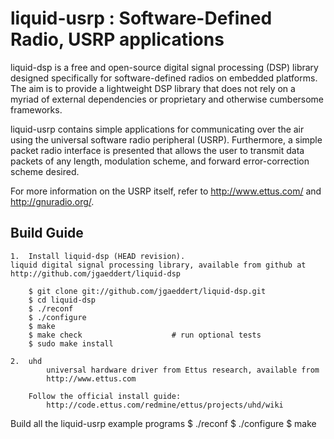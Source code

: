liquid-usrp : Software-Defined Radio, USRP applications
=======================================================

liquid-dsp is a free and open-source digital signal processing (DSP) library
designed specifically for software-defined radios on embedded platforms. The
aim is to provide a lightweight DSP library that does not rely on a myriad of
external dependencies or proprietary and otherwise cumbersome frameworks.

liquid-usrp contains simple applications for communicating over the air
using the universal software radio peripheral (USRP).
Furthermore, a simple packet radio interface is presented that
allows the user to transmit data packets of any length, modulation scheme, and
forward error-correction scheme desired.

For more information on the USRP itself, refer to http://www.ettus.com/ and
http://gnuradio.org/.

Build Guide
-----------

    1.  Install liquid-dsp (HEAD revision).
    liquid digital signal processing library, available from github at
    http://github.com/jgaeddert/liquid-dsp
        
        $ git clone git://github.com/jgaeddert/liquid-dsp.git
        $ cd liquid-dsp
        $ ./reconf
        $ ./configure
        $ make
        $ make check                    # run optional tests
        $ sudo make install

    2.  uhd
            universal hardware driver from Ettus research, available from
            http://www.ettus.com

        Follow the official install guide:
            http://code.ettus.com/redmine/ettus/projects/uhd/wiki

Build all the liquid-usrp example programs
    $ ./reconf
    $ ./configure
    $ make


